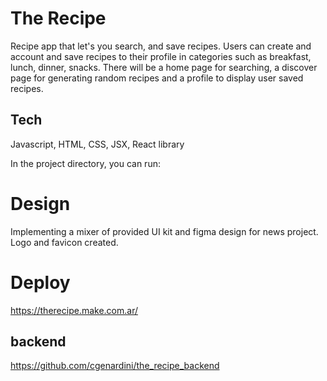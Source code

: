 # The Recipe

Recipe app that let's you search, and save recipes. Users can create and account and save recipes to their profile in categories such as breakfast, lunch, dinner, snacks. There will be a home page for searching, a discover page for generating random recipes and a profile to display user saved recipes.

## Tech

Javascript, HTML, CSS, JSX, React library

In the project directory, you can run:

# Design

Implementing a mixer of provided UI kit and figma design for news project. Logo and favicon created.

# Deploy

https://therecipe.make.com.ar/

## backend

https://github.com/cgenardini/the_recipe_backend
